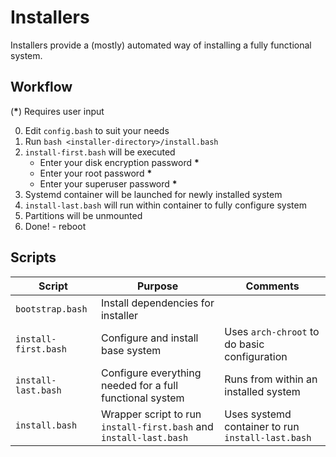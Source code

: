 # Installers

Installers provide a (mostly) automated way of installing a fully functional system.

## Workflow

(**\***) Requires user input

0.  Edit `config.bash` to suit your needs
0.  Run `bash <installer-directory>/install.bash`
0.  `install-first.bash` will be executed
    -   Enter your disk encryption password **\***
    -   Enter your root password **\***
    -   Enter your superuser password **\***
0.  Systemd container will be launched for newly installed system
0.  `install-last.bash` will run within container to fully configure system
0.  Partitions will be unmounted
0.  Done! - reboot

## Scripts

| Script                | Purpose                            | Comments                            |
|-----------------------|------------------------------------|-------------------------------------|
| `bootstrap.bash`      | Install dependencies for installer |                                     |
| `install-first.bash`  | Configure and install base system  | Uses `arch-chroot` to do basic configuration |
| `install-last.bash`   | Configure everything needed for a full functional system | Runs from within an installed system |
| `install.bash`        | Wrapper script to run `install-first.bash` and `install-last.bash` | Uses systemd container to run `install-last.bash` |

